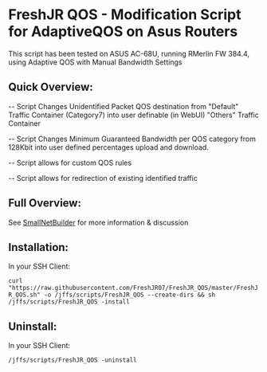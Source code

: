 # FreshJR QOS - Modification Script for AdaptiveQOS on Asus Routers

This script has been tested on ASUS AC-68U, running RMerlin FW 384.4, using Adaptive QOS with Manual Bandwidth Settings

## Quick Overview:

-- Script Changes Unidentified Packet QOS destination from "Default" Traffic Container (Category7) into user definable (in WebUI) "Others" Traffic Container

-- Script Changes Minimum Guaranteed Bandwidth per QOS category from 128Kbit into user defined percentages upload and download.

-- Script allows for custom QOS rules 

-- Script allows for redirection of existing identified traffic

## Full Overview:

See <a href="https://www.snbforums.com/threads/release-freshjr-adaptive-qos-improvements-custom-rules-and-inner-workings.36836/" rel="nofollow">SmallNetBuilder</a> for more information & discussion

## Installation:

In your SSH Client:

``` curl "https://raw.githubusercontent.com/FreshJR07/FreshJR_QOS/master/FreshJR_QOS.sh" -o /jffs/scripts/FreshJR_QOS --create-dirs && sh /jffs/scripts/FreshJR_QOS -install ```

## Uninstall:

In your SSH Client:

``` /jffs/scripts/FreshJR_QOS -uninstall ```
